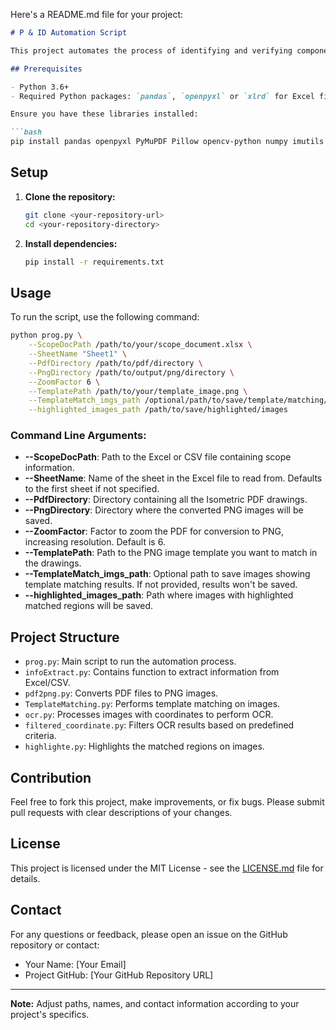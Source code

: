 Here's a README.md file for your project:

```markdown
# P & ID Automation Script

This project automates the process of identifying and verifying components on Piping and Instrumentation Diagrams (P&IDs) or Isometric Drawings through a series of steps involving data extraction, image processing, and optical character recognition (OCR).

## Prerequisites

- Python 3.6+
- Required Python packages: `pandas`, `openpyxl` or `xlrd` for Excel files, `PyMuPDF`, `Pillow`, `opencv-python`, `numpy`, `imutils`, `easyocr`, `argparse`

Ensure you have these libraries installed:

```bash
pip install pandas openpyxl PyMuPDF Pillow opencv-python numpy imutils easyocr argparse
```

## Setup

1. **Clone the repository:**

   ```bash
   git clone <your-repository-url>
   cd <your-repository-directory>
   ```

2. **Install dependencies:**

   ```bash
   pip install -r requirements.txt
   ```

## Usage

To run the script, use the following command:

```bash
python prog.py \
    --ScopeDocPath /path/to/your/scope_document.xlsx \
    --SheetName "Sheet1" \
    --PdfDirectory /path/to/pdf/directory \
    --PngDirectory /path/to/output/png/directory \
    --ZoomFactor 6 \
    --TemplatePath /path/to/your/template_image.png \
    --TemplateMatch_imgs_path /optional/path/to/save/template/matching/results \
    --highlighted_images_path /path/to/save/highlighted/images
```

### Command Line Arguments:

- **--ScopeDocPath**: Path to the Excel or CSV file containing scope information.
- **--SheetName**: Name of the sheet in the Excel file to read from. Defaults to the first sheet if not specified.
- **--PdfDirectory**: Directory containing all the Isometric PDF drawings.
- **--PngDirectory**: Directory where the converted PNG images will be saved.
- **--ZoomFactor**: Factor to zoom the PDF for conversion to PNG, increasing resolution. Default is 6.
- **--TemplatePath**: Path to the PNG image template you want to match in the drawings.
- **--TemplateMatch_imgs_path**: Optional path to save images showing template matching results. If not provided, results won't be saved.
- **--highlighted_images_path**: Path where images with highlighted matched regions will be saved.

## Project Structure

- `prog.py`: Main script to run the automation process.
- `infoExtract.py`: Contains function to extract information from Excel/CSV.
- `pdf2png.py`: Converts PDF files to PNG images.
- `TemplateMatching.py`: Performs template matching on images.
- `ocr.py`: Processes images with coordinates to perform OCR.
- `filtered_coordinate.py`: Filters OCR results based on predefined criteria.
- `highlighte.py`: Highlights the matched regions on images.

## Contribution

Feel free to fork this project, make improvements, or fix bugs. Please submit pull requests with clear descriptions of your changes.

## License

This project is licensed under the MIT License - see the [LICENSE.md](LICENSE.md) file for details.

## Contact

For any questions or feedback, please open an issue on the GitHub repository or contact:

- Your Name: [Your Email]
- Project GitHub: [Your GitHub Repository URL]

---

**Note:** Adjust paths, names, and contact information according to your project's specifics.
```
